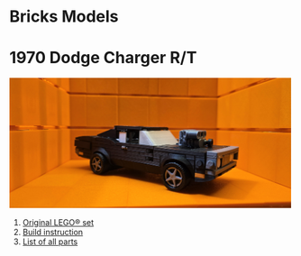 # Bricks Models

# 1970 Dodge Charger R/T
<img src="1970 Dodge Charger RT/imgs/1.jpg" alt="1970 Dodge Charger RT" width="500">

1. [Original LEGO&reg; set](https://www.lego.com/en-au/product/fast-furious-1970-dodge-charger-r-t-76912)
2. [Build instruction](https://lego.brickinstructions.com/lego_instructions/set/76912/Fast_and_Furious_1970_Dodge_Charger_R/T)
3. [List of all parts](https://rebrickable.com/sets/76912-1/fast-furious-1970-dodge-charger-rt)